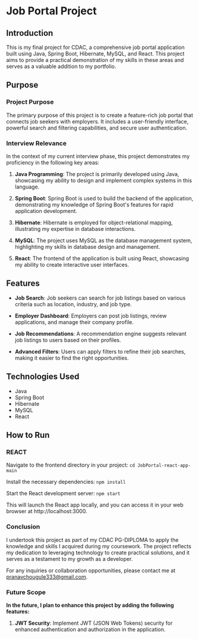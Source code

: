 # Job Portal Project

## Introduction

This is my final project for CDAC, a comprehensive job portal application built using Java, Spring Boot, Hibernate, MySQL, and React. This project aims to provide a practical demonstration of my skills in these areas and serves as a valuable addition to my portfolio.

## Purpose

### Project Purpose
The primary purpose of this project is to create a feature-rich job portal that connects job seekers with employers. It includes a user-friendly interface, powerful search and filtering capabilities, and secure user authentication.

### Interview Relevance
In the context of my current interview phase, this project demonstrates my proficiency in the following key areas:

1. **Java Programming**: The project is primarily developed using Java, showcasing my ability to design and implement complex systems in this language.

2. **Spring Boot**: Spring Boot is used to build the backend of the application, demonstrating my knowledge of Spring Boot's features for rapid application development.

3. **Hibernate**: Hibernate is employed for object-relational mapping, illustrating my expertise in database interactions.

4. **MySQL**: The project uses MySQL as the database management system, highlighting my skills in database design and management.

5. **React**: The frontend of the application is built using React, showcasing my ability to create interactive user interfaces.

## Features

- **Job Search**: Job seekers can search for job listings based on various criteria such as location, industry, and job type.

- **Employer Dashboard**: Employers can post job listings, review applications, and manage their company profile.

- **Job Recommendations**: A recommendation engine suggests relevant job listings to users based on their profiles.

- **Advanced Filters**: Users can apply filters to refine their job searches, making it easier to find the right opportunities.

## Technologies Used

- Java
- Spring Boot
- Hibernate
- MySQL
- React

## How to Run

### REACT

Navigate to the frontend directory in your project:
```cd JobPortal-react-app-main```

Install the necessary dependencies:
``` npm install ```

Start the React development server:
``` npm start ```

This will launch the React app locally, and you can access it in your web browser at http://localhost:3000.

### Conclusion

I undertook this project as part of my CDAC PG-DIPLOMA to apply the knowledge and skills I acquired during my coursework. The project reflects my dedication to leveraging technology to create practical solutions, and it serves as a testament to my growth as a developer.

For any inquiries or collaboration opportunities, please contact me at pranavchougule333@gmail.com.

### Future Scope

**In the future, I plan to enhance this project by adding the following features:**

1. **JWT Security**: Implement JWT (JSON Web Tokens) security for enhanced authentication and authorization in the application.
